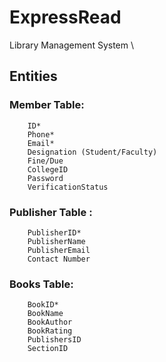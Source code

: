 # ExpressRead
Library Management System \

## Entities

### Member Table: 
		ID*
		Phone*
		Email*
		Designation (Student/Faculty)
	  	Fine/Due
	  	CollegeID
	  	Password
	  	VerificationStatus
			  
### Publisher Table :
		PublisherID*
		PublisherName
		PublisherEmail
		Contact Number

### Books Table:
		BookID*
		BookName
		BookAuthor
		BookRating
		PublishersID
		SectionID

              
